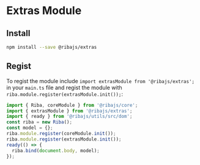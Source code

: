 # Extras Module

## Install

```bash
npm install --save @ribajs/extras
```

## Regist

To regist the module include `import extrasModule from '@ribajs/extras';` in your `main.ts` file and regist the module with `riba.module.register(extrasModule.init());`:

```ts
import { Riba, coreModule } from '@ribajs/core';
import { extrasModule } from '@ribajs/extras';
import { ready } from '@ribajs/utils/src/dom';
const riba = new Riba();
const model = {};
riba.module.register(coreModule.init());
riba.module.register(extrasModule.init());
ready(() => {
  riba.bind(document.body, model);
});
```
